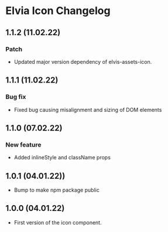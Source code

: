 # Elvia Icon Changelog

## 1.1.2 (11.02.22)

### Patch

- Updated major version dependency of elvis-assets-icon.

## 1.1.1 (11.02.22)

### Bug fix

- Fixed bug causing misalignment and sizing of DOM elements

## 1.1.0 (07.02.22)

### New feature

- Added inlineStyle and className props

## 1.0.1 (04.01.22))

- Bump to make npm package public

## 1.0.0 (04.01.22)

- First version of the icon component.
